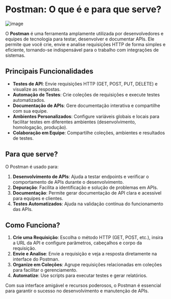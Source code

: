 # Postman: O que é e para que serve?

![image](https://github.com/user-attachments/assets/40912099-efbe-4fb1-81e0-a1c1a40811f6)


O **Postman** é uma ferramenta amplamente utilizada por desenvolvedores e equipes de tecnologia para testar, desenvolver e documentar APIs. Ele permite que você crie, envie e analise requisições HTTP de forma simples e eficiente, tornando-se indispensável para o trabalho com integrações de sistemas.

## Principais Funcionalidades

- **Testes de API**: Envie requisições HTTP (GET, POST, PUT, DELETE) e visualize as respostas.
- **Automação de Testes**: Crie coleções de requisições e execute testes automatizados.
- **Documentação de APIs**: Gere documentação interativa e compartilhe com sua equipe.
- **Ambientes Personalizados**: Configure variáveis globais e locais para facilitar testes em diferentes ambientes (desenvolvimento, homologação, produção).
- **Colaboração em Equipe**: Compartilhe coleções, ambientes e resultados de testes.

## Para que serve?

O Postman é usado para:

1. **Desenvolvimento de APIs**: Ajuda a testar endpoints e verificar o comportamento de APIs durante o desenvolvimento.
2. **Depuração**: Facilita a identificação e solução de problemas em APIs.
3. **Documentação**: Permite gerar documentação de API clara e acessível para equipes e clientes.
4. **Testes Automatizados**: Ajuda na validação contínua do funcionamento das APIs.

## Como Funciona?

1. **Crie uma Requisição**: Escolha o método HTTP (GET, POST, etc.), insira a URL da API e configure parâmetros, cabeçalhos e corpo da requisição.
2. **Envie e Analise**: Envie a requisição e veja a resposta diretamente na interface do Postman.
3. **Organize em Coleções**: Agrupe requisições relacionadas em coleções para facilitar o gerenciamento.
4. **Automatize**: Use scripts para executar testes e gerar relatórios.

Com sua interface amigável e recursos poderosos, o Postman é essencial para garantir o sucesso no desenvolvimento e manutenção de APIs.
